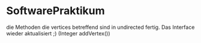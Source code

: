 # SoftwarePraktikum

die Methoden die vertices betreffend sind in undirected fertig.
Das Interface wieder aktualisiert ;) (Integer addVertex())
